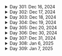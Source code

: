<details>
  <summary>Day 301: Dec 16, 2024</summary>

  ### Today's Progress:
  * I continued working on the Responsive Design module (96% complete) of the Frontend Mentor Frontend Dev path (52% complete) from Scrimba.
    * I continued working and completed on the Building a Product Splash Page section (100% complete).
    * I started and completed working on Building a Responsive Layout with CSS Grid (100% complete).
    * I briefly started working on the Learning Journal solo project.

  ### Link to work:
  * None

  ### New thing(s) learned:
  * I learned how the `box-sizing: border-box` tag works when using CSS (makes sense with it being inside of a CSS Reset), how grid columns, rows, and gap works, the fr unit and how it works, how grid-template-areas work, and how to create a responsive image grid.

  ### Thoughts:
  * I'm happy with how far I got today. Tomorrow, I'm going to get a start on the Learning Journal solo project as I just got the basics of it setup for myself. Here's the next 100 days!

  ### Time spent working
  * 2.2 hrs
</details>

<details>
  <summary>Day 302: Dec 17, 2024</summary>

  ### Today's Progress:
  * I continued working on the Responsive Design module (96% complete) of the Frontend Mentor Frontend Dev path (52% complete) from Scrimba.
    * I started really working on the Learning Journal solo project.

  ### Link to work:
  * None

  ### New thing(s) learned:
  * None

  ### Thoughts:
  * I took the time to rename every layer/group in the Penpot file (ported the Project's Figma file) and moved different layers around that would make sense to me. From there, I wrote out my CSS Reset and custom properties that I believe the project would need. Afterwards, I wrote out my templates with random text to get an idea for what I was doing. I'm enjoying the project so far, I'm excited to see what I can do with it!

  ### Time spent working
  * 1.25 hrs
</details>

<details>
  <summary>Day 303: Dec 18, 2024</summary>

  ### Today's Progress:
  * I continued working on the Responsive Design module (96% complete) of the Frontend Mentor Frontend Dev path (52% complete) from Scrimba.
    * I continued working on the Learning Journal solo project.

  ### Link to work:
  * None

  ### New thing(s) learned:
  * None

  ### Thoughts:
  * I competed the Heading/Navigation section along with the Hero section. With this project, I'm really going slow and taking my time to make sure everything looks good and I understand what I'm doing.

  ### Time spent working
  * 1.25 hrs
</details>

<details>
  <summary>Day 304: Dec 19, 2024</summary>

  ### Today's Progress:
  * I continued working on the Learning Journal solo project from Scrimba's Frontend Developer Path.

  ### Link to work:
  * None

  ### New thing(s) learned:
  * None

  ### Thoughts:
  * I was working on the project when Penpot decided to continously crash while trying to work on the Hero section of the Home page. I decided to stop working for the day since it's a problem posted in their GitHub.

  ### Time spent working
  * 2 hrs
</details>

<details>
  <summary>Day 305: Dec 20, 2024</summary>

  ### Today's Progress:
  * I continued working on the Learning Journal solo project from Scrimba's Frontend Developer Path.

  ### Link to work:
  * None

  ### New thing(s) learned:
  * None

  ### Thoughts:
  * Penpot was finally working today after they fixed the bug or it just went away. I decided to use Figma for a little bit to see if that would work, and thankfully it did. I completed the Home page and part of the Blog/About page which I'll continue next week.

  ### Time spent working
  * 2 hrs
</details>

<details>
  <summary>Day 306: Dec 30, 2024</summary>

  ### Today's Progress:
  * I completed working on the Responsive Design module (100% complete) of the Frontend Mentor Frontend Dev path (52% complete) from Scrimba.
    * I completed working on the Learning Journal solo project from Scrimba's Frontend Developer Path.
  * I went back to reading Chris Minnick's book (Coding for Dummies) to read Book 2 (Basic Web Coding) Ch.6 (Styling with Bootstrap CSS).
    * Finished reading Ch.6 and finished taking notes on the chapter.

  ### Link to work:
  * None

  ### New thing(s) learned:
  * I learned how to use Bootstrap CSS along with the basic uses of it.

  ### Thoughts:
  * I've completed working on the Learning Journal project from Scrimba. After taking a look at what to do next on my to-do list, I decided to finish my reading. That will be my goal for a while. It was nice to take some time for the holidays to recharge!

  ### Time spent working
  * 2 hrs
</details>

<details>
  <summary>Day 307: Dec 31, 2024</summary>

  ### Today's Progress:
  * I went back to reading Chris Minnick's book (Coding for Dummies) to read Book 3 (Advanced Web Coding) Ch.2 (Writing your First JavaScript Program).
    * Finished reading Ch.2 and started taking notes on the chapter.

  ### Link to work:
  * None

  ### New thing(s) learned:
  * I learned about other code editors I haven't heard of before and more event attributes that can be used within HTML.

  ### Thoughts:
  * I should've read these chapters earlier, but I didn't feel like I needed to since I understood them, or so I thought. Going back to reading these has been good to help me understand more about JavaScript.

  ### Time spent working
  * 1.25 hrs
</details>

<details>
  <summary>Day 308: Jan 6, 2025</summary>

  ### Today's Progress:
  * I finished taking notes on Ch.2, completed reading Chapter 9 (Controlling the Browser with the Window Object), and started taking notes from Chris Minnick's book (Coding for Dummies).

  ### Link to work:
  * None

  ### New thing(s) learned:
  * I learned about the basics of the Browser Object Model and how it works.

  ### Thoughts:
  * This was a very interesting chapter that I didn't give much thought to. But, after reading it everything makes sense. Also, I took some time off during the week of New Years to relax and take a quick break before jumping back in.

  ### Time spent working
  * 1.25 hrs
</details>

<details>
  <summary>Day 309: Jan 7, 2025</summary>

  ### Today's Progress:
  *

  ### Link to work:
  *

  ### New thing(s) learned:
  *

  ### Thoughts:
  *

  ### Time spent working
  *
</details>